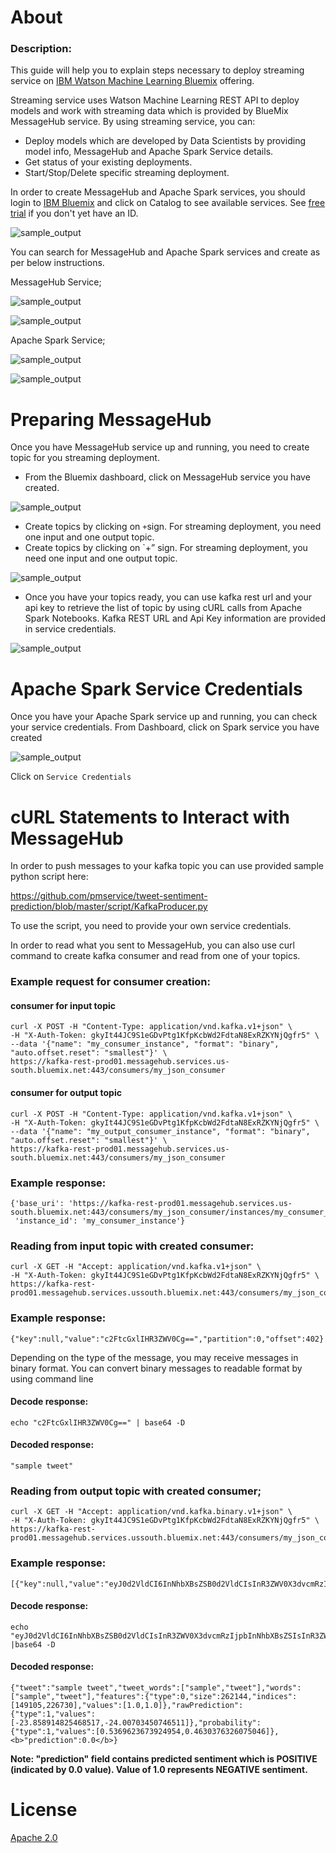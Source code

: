 # About

### Description:

This guide will help you to explain steps necessary to deploy streaming service on [IBM Watson Machine Learning Bluemix][1] offering. 

Streaming service uses Watson Machine Learning REST API to deploy models and work with streaming data which is provided by BlueMix MessageHub service.
By using streaming service, you can:
- Deploy models which are developed by Data Scientists by providing model info, MessageHub and Apache Spark Service details.
- Get status of your existing deployments.
- Start/Stop/Delete specific streaming deployment.

In order to create MessageHub and Apache Spark services, you should login to [IBM Bluemix][2] and click on Catalog to see available services. See [free trial][3] if you don't yet have an ID.


![sample_output](https://github.com/pmservice/tweet-sentiment-prediction/blob/master/images/catalog.png)

You can search for MessageHub and Apache Spark services and create as per below instructions.

MessageHub Service;

![sample_output](https://github.com/pmservice/tweet-sentiment-prediction/blob/master/images/ms_catalog.png)
  
![sample_output](https://github.com/pmservice/tweet-sentiment-prediction/blob/master/images/ms_service.png)  


Apache Spark Service;

![sample_output](https://github.com/pmservice/tweet-sentiment-prediction/blob/master/images/as_catalog.png)
  
![sample_output](https://github.com/pmservice/tweet-sentiment-prediction/blob/master/images/as_service.png)  


# Preparing MessageHub 

Once you have MessageHub service up and running, you need to create topic for you streaming deployment.

- From the Bluemix dashboard, click on MessageHub service you have created.

![sample_output](https://github.com/pmservice/tweet-sentiment-prediction/blob/master/images/dashboard.png)  

- Create topics by clicking on `+`sign. For streaming deployment, you need one input and one output topic.
- Create topics by clicking on `+” sign. For streaming deployment, you need one input and one output topic.

![sample_output](https://github.com/pmservice/tweet-sentiment-prediction/blob/master/images/messagehub_topics.png)

- Once you have your topics ready, you can use kafka rest url and your api key to retrieve the list of topic by using cURL calls from Apache Spark Notebooks. 
Kafka REST URL and Api Key information are provided in service credentials.

![sample_output](https://github.com/pmservice/tweet-sentiment-prediction/blob/master/images/messagehub_sc.png)


# Apache Spark Service Credentials

Once you have your Apache Spark service up and running, you can check your service credentials.
From Dashboard, click on Spark service you have created

![sample_output](https://github.com/pmservice/tweet-sentiment-prediction/blob/master/images/dashboard_as.png)

Click on `Service Credentials`


# cURL Statements to Interact with MessageHub

In order to push messages to your kafka topic you can use provided sample python script here:  

https://github.com/pmservice/tweet-sentiment-prediction/blob/master/script/KafkaProducer.py

To use the script, you need to provide your own service credentials.

In order to read what you sent to MessageHub, you can also use curl command to create kafka consumer and read from one of your topics.

### Example request for consumer creation:

#### consumer for input topic
```
curl -X POST -H "Content-Type: application/vnd.kafka.v1+json" \
-H "X-Auth-Token: gkyIt44JC9S1eGDvPtg1KfpKcbWd2FdtaN8ExRZKYNjQgfr5" \
--data '{"name": "my_consumer_instance", "format": "binary", "auto.offset.reset": "smallest"}' \
https://kafka-rest-prod01.messagehub.services.us-south.bluemix.net:443/consumers/my_json_consumer 
```
#### consumer for output topic
```
curl -X POST -H "Content-Type: application/vnd.kafka.v1+json" \
-H "X-Auth-Token: gkyIt44JC9S1eGDvPtg1KfpKcbWd2FdtaN8ExRZKYNjQgfr5" \
--data '{"name": "my_output_consumer_instance", "format": "binary", "auto.offset.reset": "smallest"}' \
https://kafka-rest-prod01.messagehub.services.us-south.bluemix.net:443/consumers/my_json_consumer 
```
### Example response:
```
{'base_uri': 'https://kafka-rest-prod01.messagehub.services.us-south.bluemix.net:443/consumers/my_json_consumer/instances/my_consumer_instance',
 'instance_id': 'my_consumer_instance'}
``` 
### Reading from input topic with created consumer:
```
curl -X GET -H "Accept: application/vnd.kafka.v1+json" \
-H "X-Auth-Token: gkyIt44JC9S1eGDvPtg1KfpKcbWd2FdtaN8ExRZKYNjQgfr5" \
https://kafka-rest-prod01.messagehub.services.ussouth.bluemix.net:443/consumers/my_json_consumer/instances/my_consumer_instance/topics/_StreamingInput
```
### Example response:
```
{"key":null,"value":"c2FtcGxlIHR3ZWV0Cg==","partition":0,"offset":402}
```
Depending on the type of the message, you may receive messages in binary format. You can convert binary messages to readable format by using command line

#### Decode response:
```
echo "c2FtcGxlIHR3ZWV0Cg==" | base64 -D
```
#### Decoded response:
```
"sample tweet"
```
### Reading from output topic with created consumer;
```
curl -X GET -H "Accept: application/vnd.kafka.binary.v1+json" \
-H "X-Auth-Token: gkyIt44JC9S1eGDvPtg1KfpKcbWd2FdtaN8ExRZKYNjQgfr5" \
https://kafka-rest-prod01.messagehub.services.ussouth.bluemix.net:443/consumers/my_json_consumer/instances/my_output_consumer/topics/_StreamingOutput
```
### Example response:
```
[{"key":null,"value":"eyJ0d2VldCI6InNhbXBsZSB0d2VldCIsInR3ZWV0X3dvcmRzIjpbInNhbXBsZSIsInR3ZWV0Il0sIndvcmRzIjpbInNhbXBsZSIsInR3ZWV0Il0sImZlYXR1cmVzIjp7InR5cGUiOjAsInNpemUiOjI2MjE0NCwiaW5kaWNlcyI6WzE0OTEwNSwyMjY3MzBdLCJ2YWx1ZXMiOlsxLjAsMS4wXX0sInJhd1ByZWRpY3Rpb24iOnsidHlwZSI6MSwidmFsdWVzIjpbLTIzLjg1ODkxNDgyNTQ2ODUxNywtMjQuMDA3MDM0NTA3NDY1MTFdfSwicHJvYmFiaWxpdHkiOnsidHlwZSI6MSwidmFsdWVzIjpbMC41MzY5NjIzNjczOTI0OTU0LDAuNDYzMDM3NjMyNjA3NTA0Nl19LCJwcmVkaWN0aW9uIjowLjB9","partition":0,"offset":13}]
```
#### Decode response:
```
echo "eyJ0d2VldCI6InNhbXBsZSB0d2VldCIsInR3ZWV0X3dvcmRzIjpbInNhbXBsZSIsInR3ZWV0Il0sIndvcmRzIjpbInNhbXBsZSIsInR3ZWV0Il0sImZlYXR1cmVzIjp7InR5cGUiOjAsInNpemUiOjI2MjE0NCwiaW5kaWNlcyI6WzE0OTEwNSwyMjY3MzBdLCJ2YWx1ZXMiOlsxLjAsMS4wXX0sInJhd1ByZWRpY3Rpb24iOnsidHlwZSI6MSwidmFsdWVzIjpbLTIzLjg1ODkxNDgyNTQ2ODUxNywtMjQuMDA3MDM0NTA3NDY1MTFdfSwicHJvYmFiaWxpdHkiOnsidHlwZSI6MSwidmFsdWVzIjpbMC41MzY5NjIzNjczOTI0OTU0LDAuNDYzMDM3NjMyNjA3NTA0Nl19LCJwcmVkaWN0aW9uIjowLjB9" |base64 -D
```
#### Decoded response:
```
{"tweet":"sample tweet","tweet_words":["sample","tweet"],"words":["sample","tweet"],"features":{"type":0,"size":262144,"indices":[149105,226730],"values":[1.0,1.0]},"rawPrediction":{"type":1,"values":[-23.858914825468517,-24.00703450746511]},"probability":{"type":1,"values":[0.5369623673924954,0.4630376326075046]},<b>"prediction":0.0</b>}
```
<b>Note: "prediction" field contains predicted sentiment which is POSITIVE (indicated by 0.0 value). Value of 1.0 represents NEGATIVE sentiment.</b>

# License

  
  [Apache 2.0][4]


[1]: https://console.ng.bluemix.net/catalog/services/ibm-watson-machine-learning/
[2]: https://console.ng.bluemix.net/
[3]:  http://www.ibm.com/developerworks/cloud/library/cl-bluemix-fundamentals-start-your-free-trial/index.html
[4]: http://www.apache.org/licenses/LICENSE-2.0.html
